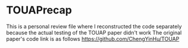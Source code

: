 # TOUAPrecap
This is a personal review file where I reconstructed the code separately because the actual testing of the TOUAP paper didn't work
The original paper's code link is as follows
https://github.com/ChengYinHu/TOUAP

